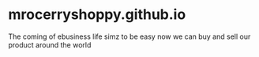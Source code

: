 # mrocerryshoppy.github.io
The coming of ebusiness life simz to be easy now we can buy and sell our product around the world
